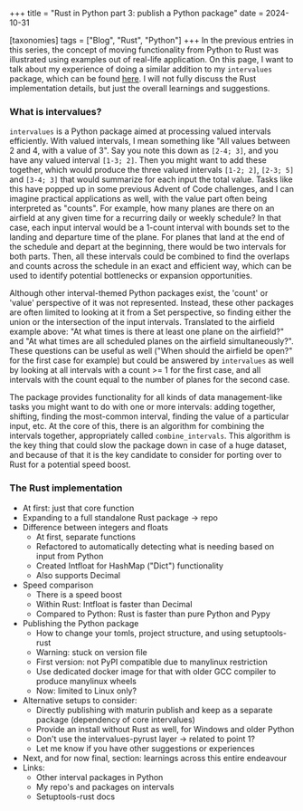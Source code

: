 +++
title = "Rust in Python part 3: publish a Python package"
date = 2024-10-31

[taxonomies]
tags = ["Blog", "Rust", "Python"]
+++
In the previous entries in this series, the concept of moving functionality from Python to Rust was illustrated using
examples out of real-life application. On this page, I want to talk about my experience of doing a similar addition to
my `intervalues` package, which can be found [here](https://github.com/debruijn/intervalues). I will not fully discuss
the Rust implementation details, but just the overall learnings and suggestions.

### What is intervalues?
`intervalues` is a Python package aimed at processing valued intervals efficiently. With valued intervals, I mean 
something like "All values between 2 and 4, with a value of 3". Say you note this down as `[2-4; 3]`, and you have
any valued interval `[1-3; 2]`. Then you might want to add these together, which would produce the three valued
intervals `[1-2; 2]`, `[2-3; 5]` and `[3-4; 3]` that would summarize for each input the total value. Tasks like this
have popped up in some previous Advent of Code challenges, and I can imagine practical applications as well, with the
value part often being interpreted as "counts". For example, how many planes are there on an airfield at any given time
for a recurring daily or weekly schedule? In that case, each input interval would be a 1-count interval with bounds set
to the landing and departure time of the plane. For planes that land at the end of the schedule and depart at the
beginning, there would be two intervals for both parts. Then, all these intervals could be combined to find the overlaps
and counts across the schedule in an exact and efficient way, which can be used to identify potential bottlenecks or
expansion opportunities.

Although other interval-themed Python packages exist, the 'count' or 'value' perspective of it was not represented.
Instead, these other packages are often limited to looking at it from a Set perspective, so finding either the union or
the intersection of the input intervals. Translated to the airfield example above: "At what times is there at least
one plane on the airfield?" and "At what times are all scheduled planes on the airfield simultaneously?". These
questions can be useful as well ("When should the airfield be open?" for the first case for example) but could be 
answered by `intervalues` as well by looking at all intervals with a count >= 1 for the first case, and all intervals
with the count equal to the number of planes for the second case.

The package provides functionality for all kinds of data management-like tasks you might want to do with one or more
intervals: adding together, shifting, finding the most-common interval, finding the value of a particular input, etc.
At the core of this, there is an algorithm for combining the intervals together, appropriately called 
`combine_intervals`. This algorithm is the key thing that could slow the package down in case of a huge dataset, and 
because of that it is the key candidate to consider for porting over to Rust for a potential speed boost.

### The Rust implementation
- At first: just that core function
- Expanding to a full standalone Rust package -> repo
- Difference between integers and floats
  - At first, separate functions
  - Refactored to automatically detecting what is needing based on input from Python
  - Created Intfloat for HashMap ("Dict") functionality
  - Also supports Decimal
- Speed comparison
  - There is a speed boost
  - Within Rust: Intfloat is faster than Decimal
  - Compared to Python: Rust is faster than pure Python and Pypy
- Publishing the Python package
  - How to change your tomls, project structure, and using setuptools-rust
  - Warning: stuck on version file
  - First version: not PyPI compatible due to manylinux restriction
  - Use dedicated docker image for that with older GCC compiler to produce manylinux wheels
  - Now: limited to Linux only?
- Alternative setups to consider:
  - Directly publishing with maturin publish and keep as a separate package (dependency of core intervalues)
  - Provide an install without Rust as well, for Windows and older Python
  - Don't use the intervalues-pyrust layer -> related to point 1?
  - Let me know if you have other suggestions or experiences
- Next, and for now final, section: learnings across this entire endeavour
- Links:
  - Other interval packages in Python
  - My repo's and packages on intervals
  - Setuptools-rust docs

